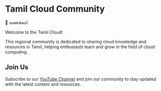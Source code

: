 # Tamil Cloud Community

🙏 வணக்கம்! 

Welcome to the Tamil Cloud! 

This regional community is dedicated to sharing cloud knowledge and resources in Tamil, helping enthusiasts learn and grow in the field of cloud computing.



## Join Us

Subscribe to our [YouTube Channel](https://www.youtube.com/@tamilcloudzone) and join our community to stay updated with the latest content and resources.

